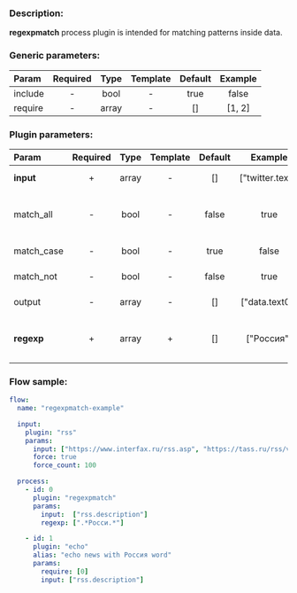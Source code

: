 ### Description:

**regexpmatch** process plugin is intended for matching patterns inside
data.


### Generic parameters:

| Param   | Required | Type  | Template | Default | Example |
|:--------|:--------:|:-----:|:--------:|:-------:|:-------:|
| include |    -     | bool  |    -     |  true   |  false  |
| require |    -     | array |    -     |   []    | [1, 2]  |


### Plugin parameters:

| Param      | Required | Type  | Template | Default | Example          | Description                                                                |
|:-----------|:--------:|:-----:|:--------:|:-------:|:----------------:|:---------------------------------------------------------------------------|
| **input**  | +        | array | -        | []      | ["twitter.text"] | List of [Datum](../../concept.md) fields with data.                        |
| match_all  | -        | bool  | -        | false   | true             | Patterns must be matched in all selected [Datum](../../concept.md) fields. |
| match_case | -        | bool  | -        | true    | false            | Case sensitive/insensitive.                                                |
| match_not  | -        | bool  | -        | false   | true             | Logical not for pattern matching.                                          |
| output     | -        | array | -        | []      | ["data.text0"]   | List of target [Datum](../../concept.md) fields.                           |
| **regexp** | +        | array | +        | []      | ["Россия"]       | List of config templates/raw regexps for matching.                         |


### Flow sample:

```yaml
flow:
  name: "regexpmatch-example"

  input:
    plugin: "rss"
    params:
      input: ["https://www.interfax.ru/rss.asp", "https://tass.ru/rss/v2.xml"]
      force: true
      force_count: 100

  process:
    - id: 0
      plugin: "regexpmatch"
      params:
        input:  ["rss.description"]
        regexp: [".*Росси.*"]

    - id: 1
      plugin: "echo"
      alias: "echo news with Россия word"
      params:
        require: [0]
        input: ["rss.description"]
```


